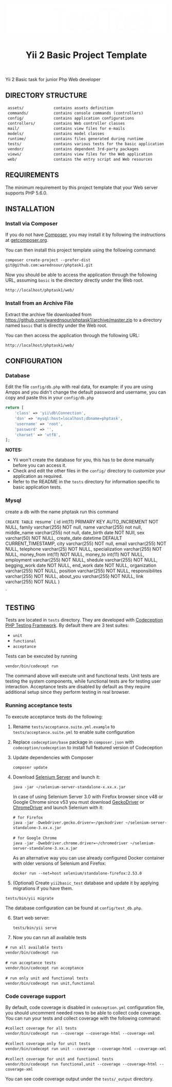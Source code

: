 

<p align="center">
   <a href="https://github.com/yiisoft" target="_blank">
       <img src="web/images/logo.svg" height="100px">
   </a>
   <h1 align="center">Yii 2 Basic Project Template</h1>
   <br>
</p>

Yii 2 Basic task for junior Php Web developer




DIRECTORY STRUCTURE
-------------------

     assets/             contains assets definition
     commands/           contains console commands (controllers)
     config/             contains application configurations
     controllers/        contains Web controller classes
     mail/               contains view files for e-mails
     models/             contains model classes
     runtime/            contains files generated during runtime
     tests/              contains various tests for the basic application
     vendor/             contains dependent 3rd-party packages
     views/              contains view files for the Web application
     web/                contains the entry script and Web resources



REQUIREMENTS
------------

The minimum requirement by this project template that your Web server supports PHP 5.6.0.


INSTALLATION
------------

### Install via Composer

If you do not have [Composer](http://getcomposer.org/), you may install it by following the instructions
at [getcomposer.org](http://getcomposer.org/doc/00-intro.md#installation-nix).

You can then install this project template using the following command:

~~~
composer create-project --prefer-dist git@github.com:warednsour/phptask1.git
~~~

Now you should be able to access the application through the following URL, assuming `basic` is the directory
directly under the Web root.

~~~
http://localhost/phptask1/web/
~~~

### Install from an Archive File

Extract the archive file downloaded from https://github.com/warednsour/phptask1/archive/master.zip to
a directory named `basic` that is directly under the Web root.


You can then access the application through the following URL:

~~~
http://localhost/phptask1/web/
~~~




CONFIGURATION
-------------

### Database

Edit the file `config/db.php` with real data, for example:
if you are using Ampps and you didn't change the default password and username, you can copy and paste this in your `config/db.php`
```php
return [
    'class' => 'yii\db\Connection',
    'dsn' => 'mysql:host=localhost;dbname=phptask',
    'username' => 'root',
    'password' => '',
    'charset' => 'utf8',
];
```

**NOTES:**
- Yii won't create the database for you, this has to be done manually before you can access it.
- Check and edit the other files in the `config/` directory to customize your application as required.
- Refer to the README in the `tests` directory for information specific to basic application tests.


### Mysql

create a db with the name phptask
run this command


`CREATE TABLE `resume` (
   id int(11) PRIMARY KEY AUTO_INCREMENT NOT NULL,
   family varchar(255) NOT null,
   name varchar(255) not null,
   middle_name varchar(255) not null,
   date_birth date NOT NUll,
   sex varchar(50) NOT NULL,
   create_date datetime DEFAULT CURRENT_TIMESTAMP,
 city varchar(255) NOT null,
    email varchar(255) NOT NULL,
    telephone varchar(25) NOT NULL,
    specialization varchar(255) NOT NULL,
    money_from int(11) NOT NULL,
    money_to int(11) NOT NULL,
    employment varchar(255) NOT NULL,
    shedule varchar(255) NOT NULL,
    begging_work date NOT NULL,
    end_work date NOT NULL,
    organization varchar(255) NOT NULL,
 position varchar(255) NOT NULL,
 responsibilites varchar(255) NOT NULL,
    about_you varchar(255) NOT NULL,
    link varchar(255) NOT NULL
   )
   
   `
   
TESTING
-------

Tests are located in `tests` directory. They are developed with [Codeception PHP Testing Framework](http://codeception.com/).
By default there are 3 test suites:

- `unit`
- `functional`
- `acceptance`

Tests can be executed by running

```
vendor/bin/codecept run
```

The command above will execute unit and functional tests. Unit tests are testing the system components, while functional
tests are for testing user interaction. Acceptance tests are disabled by default as they require additional setup since
they perform testing in real browser. 


### Running  acceptance tests

To execute acceptance tests do the following:  

1. Rename `tests/acceptance.suite.yml.example` to `tests/acceptance.suite.yml` to enable suite configuration

2. Replace `codeception/base` package in `composer.json` with `codeception/codeception` to install full featured
  version of Codeception

3. Update dependencies with Composer 

   ```
   composer update  
   ```

4. Download [Selenium Server](http://www.seleniumhq.org/download/) and launch it:

   ```
   java -jar ~/selenium-server-standalone-x.xx.x.jar
   ```

   In case of using Selenium Server 3.0 with Firefox browser since v48 or Google Chrome since v53 you must download [GeckoDriver](https://github.com/mozilla/geckodriver/releases) or [ChromeDriver](https://sites.google.com/a/chromium.org/chromedriver/downloads) and launch Selenium with it:

   ```
   # for Firefox
   java -jar -Dwebdriver.gecko.driver=~/geckodriver ~/selenium-server-standalone-3.xx.x.jar
   
   # for Google Chrome
   java -jar -Dwebdriver.chrome.driver=~/chromedriver ~/selenium-server-standalone-3.xx.x.jar
   ``` 
   
   As an alternative way you can use already configured Docker container with older versions of Selenium and Firefox:
   
   ```
   docker run --net=host selenium/standalone-firefox:2.53.0
   ```

5. (Optional) Create `yii2basic_test` database and update it by applying migrations if you have them.

  ```
  tests/bin/yii migrate
  ```

  The database configuration can be found at `config/test_db.php`.


6. Start web server:

   ```
   tests/bin/yii serve
   ```

7. Now you can run all available tests

  ```
  # run all available tests
  vendor/bin/codecept run

  # run acceptance tests
  vendor/bin/codecept run acceptance

  # run only unit and functional tests
  vendor/bin/codecept run unit,functional
  ```

### Code coverage support

By default, code coverage is disabled in `codeception.yml` configuration file, you should uncomment needed rows to be able
to collect code coverage. You can run your tests and collect coverage with the following command:

```
#collect coverage for all tests
vendor/bin/codecept run --coverage --coverage-html --coverage-xml

#collect coverage only for unit tests
vendor/bin/codecept run unit --coverage --coverage-html --coverage-xml

#collect coverage for unit and functional tests
vendor/bin/codecept run functional,unit --coverage --coverage-html --coverage-xml
```

You can see code coverage output under the `tests/_output` directory.

